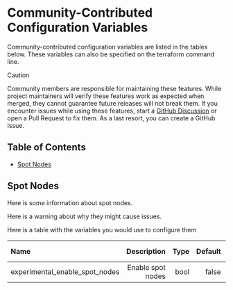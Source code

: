 # Community-Contributed Configuration Variables

Community-contributed configuration variables are listed in the tables below. These variables can also be specified on the terraform command line.

> [!CAUTION]
> Community members are responsible for maintaining these features. While project maintainers will verify these features work as expected when merged, they cannot guarantee future releases will not break them. If you encounter issues while using these features, start a [GitHub Discussion](https://github.com/sassoftware/viya4-iac-azure/discussions) or open a Pull Request to fix them. As a last resort, you can create a GitHub Issue.

## Table of Contents

* [Spot Nodes](#spot_nodes)

<a name="spot_nodes"></a>
## Spot Nodes

Here is some information about spot nodes.

Here is a warning about why they might cause issues.

Here is a table with the variables you would use to configure them

| Name | Description | Type | Default | Release Added | Notes |
| :--- | ---: | ---: | ---: | ---: | ---: |
| experimental_enable_spot_nodes | Enable spot nodes | bool | false | 10.3.0 | |
